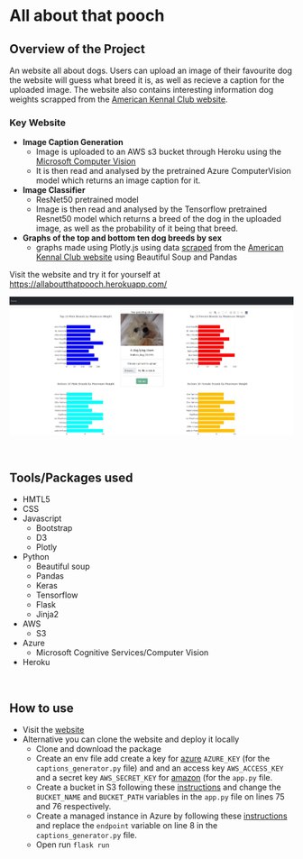 # All about that pooch

## Overview of the Project
An website all about dogs. Users can upload an image of their favourite dog the website will guess what breed it is, as well as recieve a caption for the uploaded image. The website also contains interesting information dog weights scrapped from the [American Kennal Club website](https://www.akc.org/expert-advice/nutrition/breed-weight-chart/).

### Key Website
- **Image Caption Generation**
  - Image is uploaded to an AWS s3 bucket through Heroku using the [Microsoft Computer Vision](https://azure.microsoft.com/en-us/services/cognitive-services/computer-vision/) 
  - It is then read and analysed by the pretrained Azure ComputerVision model which returns an image caption for it.
- **Image Classifier**
  - ResNet50 pretrained model
  - Image is then read and analysed by the Tensorflow pretrained Resnet50 model which returns a breed of the dog in the uploaded image, as well as the probability of it being that breed.
- **Graphs of the top and bottom ten dog breeds by sex**
  - graphs made using Plotly.js using data [scraped](akc_data) from the [American Kennal Club website](https://www.akc.org/expert-advice/nutrition/breed-weight-chart/) using Beautiful Soup and Pandas


Visit the website and try it for yourself at https://allaboutthatpooch.herokuapp.com/

![website](readme_images/website_picture.JPG)

<br>

## Tools/Packages used
- HMTL5
- CSS
- Javascript
  - Bootstrap
  - D3
  - Plotly
- Python
  - Beautiful soup
  - Pandas
  - Keras
  - Tensorflow
  - Flask
  - Jinja2
- AWS
  - S3
- Azure
  - Microsoft Cognitive Services/Computer Vision
- Heroku

<br>

## How to use
- Visit the [website](https://allaboutthatpooch.herokuapp.com/)
- Alternative you can clone the website and deploy it locally
  - Clone and download the package
  - Create an env file add create a key for [azure](https://docs.microsoft.com/en-us/azure/virtual-machines/ssh-keys-portal) `AZURE_KEY` (for the `captions_generator.py` file) and and an access key `AWS_ACCESS_KEY` and a secret key `AWS_SECRET_KEY` for [amazon](https://aws.amazon.com/premiumsupport/knowledge-center/create-access-key/) (for the `app.py` file.
  - Create a bucket in S3 following these [instructions](https://docs.aws.amazon.com/AmazonS3/latest/userguide/create-bucket-overview.html) and change the `BUCKET_NAME` and `BUCKET_PATH` variables in the `app.py` file on lines 75 and 76 respectively.
  - Create a managed instance in Azure by following these [instructions](https://docs.microsoft.com/en-us/azure/azure-sql/managed-instance/instance-create-quickstart) and replace the `endpoint` variable on line 8 in the `captions_generator.py` file.
  - Open run `flask run` 
